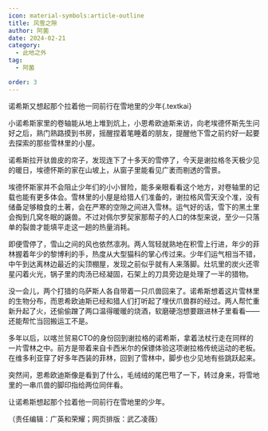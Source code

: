 ```yaml
---
icon: material-symbols:article-outline
title: 风雪之隙
author: 阿菌
date: 2024-02-21
category:
  - 此地之外
tag:
  - 阿菌

order: 3
---
```


诺希斯又想起那个拉着他一同前行在雪地里的少年{.textkai}

<!-- more -->

小诺希斯家里的卷轴能从地上堆到炕上，小恩希欧迪斯来访，向老埃德怀斯先生问好之后，熟门熟路摸到书房，摇醒捏着笔睡着的朋友，提醒他下雪之前约好一起要去探索的那些雪林里的小屋。

诺希斯拉开驮兽皮的帘子，发现连下了十多天的雪停了，今天是谢拉格冬天极少见的暖日，埃德怀斯的家在山坡上，从窗子里能看见广袤而剔透的雪景。

埃德怀斯家并不会阻止少年们的小小冒险，能多亲眼看看这个地方，对卷轴里的记载也能有更多体会。雪林里的小屋是给猎人们准备的，谢拉格风雪天没个准，没有储备足够粮食的土著，会在严寒的空隙之间进入雪林。运气好的话，雪下的黑土里会掏到几窝冬眠的鼷兽。不过对佩尔罗契家那帮子的人口的体型来说，至少一只落单的裂兽才能填平走这一趟的热量消耗。

即便雪停了，雪山之间的风也依然凛冽。两人驾轻就熟地在积雪上行进，年少的菲林握着年少的黎博利的手，热度从大型猫科的掌心传过来。少年们运气相当不错，中午到达离林边最近的尖顶棚屋，发现之前似乎就有人来落脚。灶坑里的炭火还零星闪着火光，锅子里的肉汤已经凝固，石架上的刀具旁边是处理了一半的猎物。

没一会儿，两个打猎的乌萨斯人各自带着一只爪兽回来了。诺希斯想着这片雪林里的生物分布，而恩希欧迪斯已经和猎人们打听起了埋伏爪兽群的经过。两人帮忙重新升起了火，还偷偷蹭了两口温得暖暖的烧酒，软磨硬泡想要跟进林子里看看——还能帮忙当回搬运工不是。

多年以后，以喀兰贸易CTO的身份回到谢拉格的诺希斯，拿着法杖行走在同样的一片雪林之中。前方是带着来自卡西米尔的保镖体验这项谢拉格传统运动的老板。在维多利亚穿了好多年西装的菲林，回到了雪林中，脚步也少见地有些跳跃起来。

突然间，恩希欧迪斯像是看到了什么，毛绒绒的尾巴甩了一下，转过身来，将雪地里的一串爪兽的脚印指给两位同伴看。

让诺希斯想起那个拉着他一同前行在雪地里的少年。<eod />

（责任编辑：广英和荣耀；网页排版：武乙凌薇）

<FakeAds />